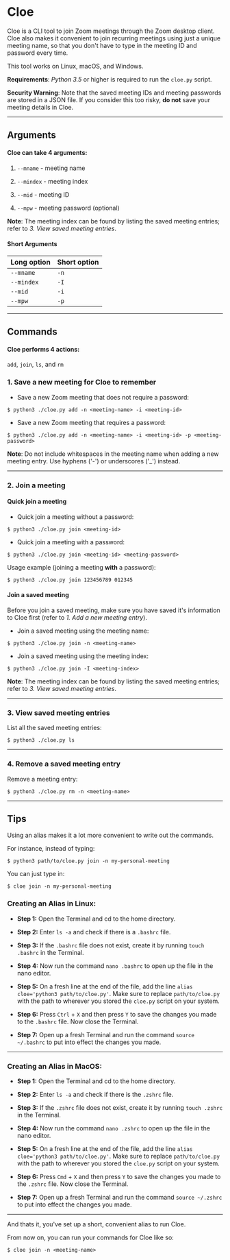# Cloe
Cloe is a CLI tool to join Zoom meetings through the Zoom desktop client. Cloe also makes it convenient to join recurring meetings using just a unique meeting name, so that you don't have to type in the meeting ID and password every time.     

This tool works on Linux, macOS, and Windows.  

**Requirements**: _Python 3.5_ or higher is required to run the `cloe.py` script.  

**Security Warning**: Note that the saved meeting IDs and meeting passwords are stored in a JSON file. If you consider this too risky, **do not** save your meeting details in Cloe.   

___

## Arguments

#### Cloe can take 4 arguments:  

1. `--mname`  - meeting name   

2. `--mindex` - meeting index   

3. `--mid`    - meeting ID  

4. `--mpw`    - meeting password (optional)  

**Note**: The meeting index can be found by listing the saved meeting entries; refer to _3. View saved meeting entries_.   

#### Short Arguments 

Long option | Short option  
---- | ----
`--mname` | `-n`  
`--mindex` | `-I`  
`--mid` | `-i`  
`--mpw` | `-p`  

___

## Commands  

#### Cloe performs 4 actions:

`add`, `join`, `ls`, and `rm`  

### 1. Save a new meeting for Cloe to remember  

* Save a new Zoom meeting that does not require a password:  
```
$ python3 ./cloe.py add -n <meeting-name> -i <meeting-id>  
```  

* Save a new Zoom meeting that requires a password:  
```
$ python3 ./cloe.py add -n <meeting-name> -i <meeting-id> -p <meeting-password>  
```  

**Note**: Do not include whitespaces in the meeting name when adding a new meeting entry. Use hyphens ('-') or underscores ('\_') instead.  

___   

### 2. Join a meeting

#### Quick join a meeting
* Quick join a meeting without a password:  
```
$ python3 ./cloe.py join <meeting-id>  
```  

* Quick join a meeting with a password:   
```
$ python3 ./cloe.py join <meeting-id> <meeting-password>  
```   

Usage example (joining a meeting **with** a password):   
```
$ python3 ./cloe.py join 123456789 012345   
```  

#### Join a saved meeting
Before you join a saved meeting, make sure you have saved it's information to Cloe first (refer to _1. Add a new meeting entry_).  

* Join a saved meeting using the meeting name:  
```
$ python3 ./cloe.py join -n <meeting-name>  
```  

* Join a saved meeting using the meeting index:  
```
$ python3 ./cloe.py join -I <meeting-index>  
```  

**Note**: The meeting index can be found by listing the saved meeting entries; refer to _3. View saved meeting entries_. 

___  

### 3. View saved meeting entries  

List all the saved meeting entries:  
```
$ python3 ./cloe.py ls  
```  

___

### 4. Remove a saved meeting entry  

Remove a meeting entry:  
```
$ python3 ./cloe.py rm -n <meeting-name>  
```  

___

## Tips
Using an alias makes it a lot more convenient to write out the commands.  

For instance, instead of typing:  
```
$ python3 path/to/cloe.py join -n my-personal-meeting   
```  
You can just type in:  
```
$ cloe join -n my-personal-meeting  
```  

### Creating an Alias in Linux: 
* **Step 1:** Open the Terminal and cd to the home directory.  

* **Step 2:** Enter `ls -a` and check if there is a `.bashrc` file.    

* **Step 3:** If the `.bashrc` file does not exist, create it by running `touch .bashrc` in the Terminal.   

* **Step 4:** Now run the command `nano .bashrc` to open up the file in the nano editor.  

* **Step 5:** On a fresh line at the end of the file, add the line `alias cloe='python3 path/to/cloe.py'`. Make sure to replace `path/to/cloe.py` with the path to wherever you stored the `cloe.py` script on your system.  

* **Step 6:** Press `Ctrl` + `X` and then press `Y` to save the changes you made to the `.bashrc` file. Now close the Terminal.  

* **Step 7:** Open up a fresh Terminal and run the command `source ~/.bashrc` to put into effect the changes you made.  

___

### Creating an Alias in MacOS:  
* **Step 1:** Open the Terminal and cd to the home directory.  

* **Step 2:** Enter `ls -a` and check if there is the `.zshrc` file.    

* **Step 3:** If the `.zshrc` file does not exist, create it by running `touch .zshrc` in the Terminal.     

* **Step 4:** Now run the command `nano .zshrc` to open up the file in the nano editor.  

* **Step 5:** On a fresh line at the end of the file, add the line `alias cloe='python3 path/to/cloe.py'`. Make sure to replace `path/to/cloe.py` with the path to wherever you stored the `cloe.py` script on your system.  

* **Step 6:** Press `Cmd` + `X` and then press `Y` to save the changes you made to the `.zshrc` file. Now close the Terminal.  

* **Step 7:** Open up a fresh Terminal and run the command `source ~/.zshrc` to put into effect the changes you made.  

___

And thats it, you've set up a short, convenient alias to run Cloe.  

From now on, you can run your commands for Cloe like so:  
```
$ cloe join -n <meeting-name>
```

